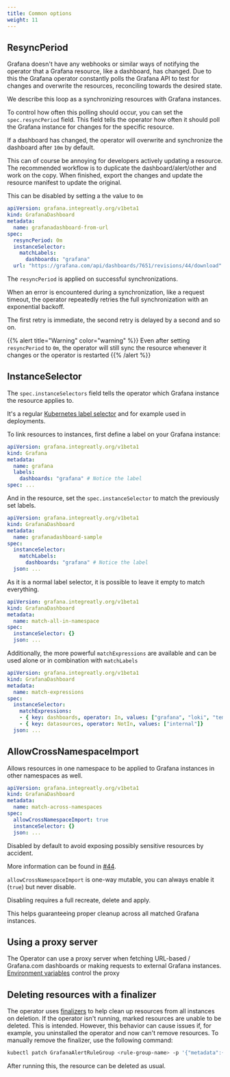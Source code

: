 ```yaml
---
title: Common options
weight: 11
---
```


## ResyncPeriod

Grafana doesn't have any webhooks or similar ways of notifying the operator that a Grafana resource, like a dashboard, has changed.
Due to this the Grafana operator constantly polls the Grafana API to test for changes and overwrite the resources, reconciling towards the desired state.

We describe this loop as a synchronizing resources with Grafana instances.

To control how often this polling should occur, you can set the `spec.resyncPeriod` field.
This field tells the operator how often it should poll the Grafana instance for changes for the specific resource.

If a dashboard has changed, the operator will overwrite and synchronize the dashboard after `10m` by default.

This can of course be annoying for developers actively updating a resource. The recommended workflow is to duplicate the dashboard/alert/other and work on the copy.
When finished, export the changes and update the resource manifest to update the original.

This can be disabled by setting a the value to `0m`

```yaml
apiVersion: grafana.integreatly.org/v1beta1
kind: GrafanaDashboard
metadata:
  name: grafanadashboard-from-url
spec:
  resyncPeriod: 0m
  instanceSelector:
    matchLabels:
      dashboards: "grafana"
  url: "https://grafana.com/api/dashboards/7651/revisions/44/download"
```

The `resyncPeriod` is applied on successful synchronizations.

When an error is encountered during a synchronization, like a request timeout, the operator repeatedly retries the full synchronization with an exponential backoff.

The first retry is immediate, the second retry is delayed by a second and so on.

{{% alert title="Warning" color="warning" %}}
Even after setting `resyncPeriod` to `0m`, the operator will still sync the resource whenever it changes or the operator is restarted
{{% /alert %}}

## InstanceSelector

The `spec.instanceSelectors` field tells the operator which Grafana instance the resource applies to.

It's a regular [Kubernetes label selector](https://kubernetes.io/docs/concepts/overview/working-with-objects/labels/) and for example used in deployments.

To link resources to instances, first define a label on your Grafana instance:

```yaml
apiVersion: grafana.integreatly.org/v1beta1
kind: Grafana
metadata:
  name: grafana
  labels:
    dashboards: "grafana" # Notice the label
spec: ...
```

And in the resource, set the `spec.instanceSelector` to match the previously set labels.

```yaml
apiVersion: grafana.integreatly.org/v1beta1
kind: GrafanaDashboard
metadata:
  name: grafanadashboard-sample
spec:
  instanceSelector:
    matchLabels:
      dashboards: "grafana" # Notice the label
  json: ...
```

As it is a normal label selector, it is possible to leave it empty to match everything.

```yaml
apiVersion: grafana.integreatly.org/v1beta1
kind: GrafanaDashboard
metadata:
  name: match-all-in-namespace
spec:
  instanceSelector: {}
  json: ...
```

Additionally, the more powerful `matchExpressions` are available and can be used alone or in combination with `matchLabels`

```yaml
apiVersion: grafana.integreatly.org/v1beta1
kind: GrafanaDashboard
metadata:
  name: match-expressions
spec:
  instanceSelector:
    matchExpressions:
    - { key: dashboards, operator: In, values: ["grafana", "loki", "tempo"]}
    - { key: datasources, operator: NotIn, values: ["internal"]}
  json: ...
```

## AllowCrossNamespaceImport

Allows resources in one namespace to be applied to Grafana instances in other namespaces as well.

```yaml
apiVersion: grafana.integreatly.org/v1beta1
kind: GrafanaDashboard
metadata:
  name: match-across-namespaces
spec:
  allowCrossNamespaceImport: true
  instanceSelector: {}
  json: ...
```

Disabled by default to avoid exposing possibly sensitive resources by accident.

More information can be found in [#44](https://github.com/grafana-operator/grafana-operator-experimental/issues/44).

`allowCrossNamespaceImport` is one-way mutable, you can always enable it (`true`) but never disable.

Disabling requires a full recreate, delete and apply.

This helps guaranteeing proper cleanup across all matched Grafana instances.

## Using a proxy server

The Operator can use a proxy server when fetching URL-based / Grafana.com dashboards or making requests to external Grafana instances.
[Environment variables](https://pkg.go.dev/golang.org/x/net/http/httpproxy#FromEnvironment) control the proxy

## Deleting resources with a finalizer

The operator uses [finalizers](https://kubernetes.io/docs/concepts/overview/working-with-objects/finalizers/) to help clean up resources from all instances on deletion.
If the operator isn't running, marked resources are unable to be deleted. This is intended.
However, this behavior can cause issues if, for example, you uninstalled the operator and now can't remove resources.
To manually remove the finalizer, use the following command:

```bash
kubectl patch GrafanaAlertRuleGroup <rule-group-name> -p '{"metadata":{"finalizers":null}}' --type=merge
```

After running this, the resource can be deleted as usual.
